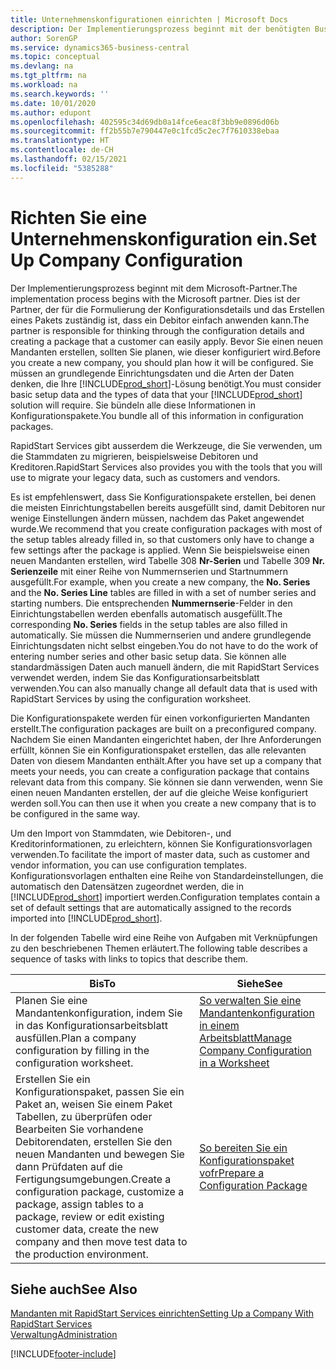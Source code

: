 ```yaml
---
title: Unternehmenskonfigurationen einrichten | Microsoft Docs
description: Der Implementierungsprozess beginnt mit der benötigten Business Central Lösung. Sie bündeln alle diese Informationen in Konfigurationspakete.
author: SorenGP
ms.service: dynamics365-business-central
ms.topic: conceptual
ms.devlang: na
ms.tgt_pltfrm: na
ms.workload: na
ms.search.keywords: ''
ms.date: 10/01/2020
ms.author: edupont
ms.openlocfilehash: 402595c34d69db0a14fce6eac8f3bb9e0896d06b
ms.sourcegitcommit: ff2b55b7e790447e0c1fcd5c2ec7f7610338ebaa
ms.translationtype: HT
ms.contentlocale: de-CH
ms.lasthandoff: 02/15/2021
ms.locfileid: "5385288"
---
```

# <a name="set-up-company-configuration"></a><span data-ttu-id="1ffeb-104">Richten Sie eine Unternehmenskonfiguration ein.</span><span class="sxs-lookup"><span data-stu-id="1ffeb-104">Set Up Company Configuration</span></span>
<span data-ttu-id="1ffeb-105">Der Implementierungsprozess beginnt mit dem Microsoft-Partner.</span><span class="sxs-lookup"><span data-stu-id="1ffeb-105">The implementation process begins with the Microsoft partner.</span></span> <span data-ttu-id="1ffeb-106">Dies ist der Partner, der für die Formulierung der Konfigurationsdetails und das Erstellen eines Pakets zuständig ist, dass ein Debitor einfach anwenden kann.</span><span class="sxs-lookup"><span data-stu-id="1ffeb-106">The partner is responsible for thinking through the configuration details and creating a package that a customer can easily apply.</span></span> <span data-ttu-id="1ffeb-107">Bevor Sie einen neuen Mandanten erstellen, sollten Sie planen, wie dieser konfiguriert wird.</span><span class="sxs-lookup"><span data-stu-id="1ffeb-107">Before you create a new company, you should plan how it will be configured.</span></span> <span data-ttu-id="1ffeb-108">Sie müssen an grundlegende Einrichtungsdaten und die Arten der Daten denken, die Ihre [!INCLUDE[prod_short](includes/prod_short.md)]-Lösung benötigt.</span><span class="sxs-lookup"><span data-stu-id="1ffeb-108">You must consider basic setup data and the types of data that your [!INCLUDE[prod_short](includes/prod_short.md)] solution will require.</span></span> <span data-ttu-id="1ffeb-109">Sie bündeln alle diese Informationen in Konfigurationspakete.</span><span class="sxs-lookup"><span data-stu-id="1ffeb-109">You bundle all of this information in configuration packages.</span></span>

<span data-ttu-id="1ffeb-110">RapidStart Services gibt ausserdem die Werkzeuge, die Sie verwenden, um die Stammdaten zu migrieren, beispielsweise Debitoren und Kreditoren.</span><span class="sxs-lookup"><span data-stu-id="1ffeb-110">RapidStart Services also provides you with the tools that you will use to migrate your legacy data, such as customers and vendors.</span></span>  

<span data-ttu-id="1ffeb-111">Es ist empfehlenswert, dass Sie Konfigurationspakete erstellen, bei denen die meisten Einrichtungstabellen bereits ausgefüllt sind, damit Debitoren nur wenige Einstellungen ändern müssen, nachdem das Paket angewendet wurde.</span><span class="sxs-lookup"><span data-stu-id="1ffeb-111">We recommend that you create configuration packages with most of the setup tables already filled in, so that customers only have to change a few settings after the package is applied.</span></span> <span data-ttu-id="1ffeb-112">Wenn Sie beispielsweise einen neuen Mandanten erstellen, wird Tabelle 308 **Nr-Serien** und Tabelle 309 **Nr. Serienzeile**  mit einer Reihe von Nummernserien und Startnummern ausgefüllt.</span><span class="sxs-lookup"><span data-stu-id="1ffeb-112">For example, when you create a new company, the **No. Series** and the **No. Series Line** tables are filled in with a set of number series and starting numbers.</span></span> <span data-ttu-id="1ffeb-113">Die entsprechenden **Nummernserie**-Felder in den Einrichtungstabellen werden ebenfalls automatisch ausgefüllt.</span><span class="sxs-lookup"><span data-stu-id="1ffeb-113">The corresponding **No. Series** fields in the setup tables are also filled in automatically.</span></span> <span data-ttu-id="1ffeb-114">Sie müssen die Nummernserien und andere grundlegende Einrichtungsdaten nicht selbst eingeben.</span><span class="sxs-lookup"><span data-stu-id="1ffeb-114">You do not have to do the work of entering number series and other basic setup data.</span></span> <span data-ttu-id="1ffeb-115">Sie können alle standardmässigen Daten auch manuell ändern, die mit RapidStart Services verwendet werden, indem Sie das Konfigurationsarbeitsblatt verwenden.</span><span class="sxs-lookup"><span data-stu-id="1ffeb-115">You can also manually change all default data that is used with RapidStart Services by using the configuration worksheet.</span></span>  

<span data-ttu-id="1ffeb-116">Die Konfigurationspakete werden für einen vorkonfigurierten Mandanten erstellt.</span><span class="sxs-lookup"><span data-stu-id="1ffeb-116">The configuration packages are built on a preconfigured company.</span></span> <span data-ttu-id="1ffeb-117">Nachdem Sie einen Mandanten eingerichtet haben, der Ihre Anforderungen erfüllt, können Sie ein Konfigurationspaket erstellen, das alle relevanten Daten von diesem Mandanten enthält.</span><span class="sxs-lookup"><span data-stu-id="1ffeb-117">After you have set up a company that meets your needs, you can create a configuration package that contains relevant data from this company.</span></span> <span data-ttu-id="1ffeb-118">Sie können sie dann verwenden, wenn Sie einen neuen Mandanten erstellen, der auf die gleiche Weise konfiguriert werden soll.</span><span class="sxs-lookup"><span data-stu-id="1ffeb-118">You can then use it when you create a new company that is to be configured in the same way.</span></span>  

<span data-ttu-id="1ffeb-119">Um den Import von Stammdaten, wie Debitoren-, und Kreditorinformationen, zu erleichtern, können Sie Konfigurationsvorlagen verwenden.</span><span class="sxs-lookup"><span data-stu-id="1ffeb-119">To facilitate the import of master data, such as customer and vendor information, you can use configuration templates.</span></span> <span data-ttu-id="1ffeb-120">Konfigurationsvorlagen enthalten eine Reihe von Standardeinstellungen, die automatisch den Datensätzen zugeordnet werden, die in [!INCLUDE[prod_short](includes/prod_short.md)] importiert werden.</span><span class="sxs-lookup"><span data-stu-id="1ffeb-120">Configuration templates contain a set of default settings that are automatically assigned to the records imported into [!INCLUDE[prod_short](includes/prod_short.md)].</span></span>

<span data-ttu-id="1ffeb-121">In der folgenden Tabelle wird eine Reihe von Aufgaben mit Verknüpfungen zu den beschriebenen Themen erläutert.</span><span class="sxs-lookup"><span data-stu-id="1ffeb-121">The following table describes a sequence of tasks with links to topics that describe them.</span></span>

|<span data-ttu-id="1ffeb-122">**Bis**</span><span class="sxs-lookup"><span data-stu-id="1ffeb-122">**To**</span></span>|<span data-ttu-id="1ffeb-123">**Siehe**</span><span class="sxs-lookup"><span data-stu-id="1ffeb-123">**See**</span></span>|  
|------------|-------------|  
|<span data-ttu-id="1ffeb-124">Planen Sie eine Mandantenkonfiguration, indem Sie in das Konfigurationsarbeitsblatt ausfüllen.</span><span class="sxs-lookup"><span data-stu-id="1ffeb-124">Plan a company configuration by filling in the configuration worksheet.</span></span>|[<span data-ttu-id="1ffeb-125">So verwalten Sie eine Mandantenkonfiguration in einem Arbeitsblatt</span><span class="sxs-lookup"><span data-stu-id="1ffeb-125">Manage Company Configuration in a Worksheet</span></span>](admin-how-to-manage-company-configuration-in-a-worksheet.md)|  
|<span data-ttu-id="1ffeb-126">Erstellen Sie ein Konfigurationspaket, passen Sie ein Paket an, weisen Sie einem Paket Tabellen, zu überprüfen oder Bearbeiten Sie vorhandene Debitorendaten, erstellen Sie den neuen Mandanten und bewegen Sie dann Prüfdaten auf die Fertigungsumgebungen.</span><span class="sxs-lookup"><span data-stu-id="1ffeb-126">Create a configuration package, customize a package, assign tables to a package, review or edit existing customer data, create the new company and then move test data to the production environment.</span></span>|[<span data-ttu-id="1ffeb-127">So bereiten Sie ein Konfigurationspaket vofr</span><span class="sxs-lookup"><span data-stu-id="1ffeb-127">Prepare a Configuration Package</span></span>](admin-how-to-prepare-a-configuration-package.md)| 

## <a name="see-also"></a><span data-ttu-id="1ffeb-128">Siehe auch</span><span class="sxs-lookup"><span data-stu-id="1ffeb-128">See Also</span></span>  
[<span data-ttu-id="1ffeb-129">Mandanten mit RapidStart Services einrichten</span><span class="sxs-lookup"><span data-stu-id="1ffeb-129">Setting Up a Company With RapidStart Services</span></span>](admin-set-up-a-company-with-rapidstart.md)  
[<span data-ttu-id="1ffeb-130">Verwaltung</span><span class="sxs-lookup"><span data-stu-id="1ffeb-130">Administration</span></span>](admin-setup-and-administration.md)


[!INCLUDE[footer-include](includes/footer-banner.md)]